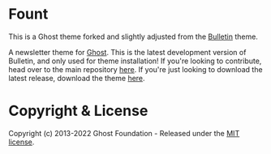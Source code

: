 # Fount

This is a Ghost theme forked and slightly adjusted from the [Bulletin](https://github.com/TryGhost/Bulletin) theme.

A newsletter theme for [Ghost](http://github.com/tryghost/ghost/). This is the latest development version of Bulletin, and only used for theme installation! If you're looking to contribute, head over to the main repository [here](https://github.com/TryGhost/Themes). If you're just looking to download the latest release, download the theme [here](https://github.com/TryGhost/Bulletin/archive/refs/heads/main.zip).

# Copyright & License

Copyright (c) 2013-2022 Ghost Foundation - Released under the [MIT license](LICENSE).
